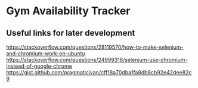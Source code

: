 # Gym Availability Tracker

## Useful links for later development

https://stackoverflow.com/questions/28119570/how-to-make-selenium-and-chromium-work-on-ubuntu
https://stackoverflow.com/questions/24999318/selenium-use-chromium-instead-of-google-chrome
https://gist.github.com/pragmaticivan/cff18a70dba1fa8db8cb92e42dee82c9
